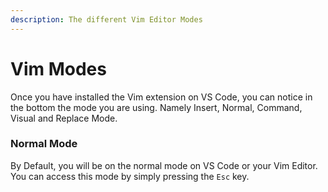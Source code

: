```yaml
---
description: The different Vim Editor Modes
---
```


# Vim Modes

Once you have installed the Vim extension on VS Code, you can notice in the bottom the mode you are using. Namely Insert, Normal, Command, Visual and Replace Mode.

### Normal Mode

By Default, you will be on the normal mode on VS Code or your Vim Editor. You can access this mode by simply pressing the `Esc` key.

